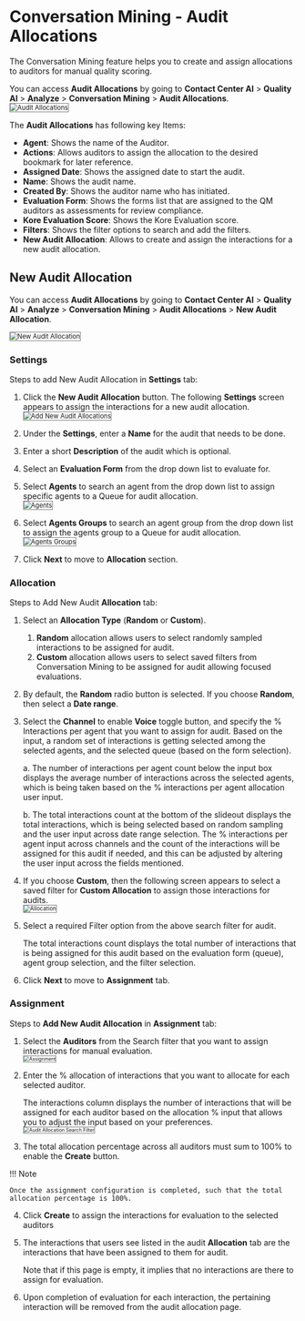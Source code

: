 # Conversation Mining - Audit Allocations

The Conversation Mining feature helps you to create and assign allocations to auditors for manual quality scoring.

You can access **Audit Allocations** by going to **Contact Center AI** > **Quality AI** > **Analyze** > **Conversation Mining** > **Audit Allocations**.  
<img src="../conversation-mining/images/conversation-mining-audit-allocations.png" alt="Audit Allocations" title="Audit Allocations" style="border: 1px solid gray; zoom:80%;">

The **Audit Allocations** has following key Items:

* **Agent**: Shows the name of the Auditor.
* **Actions**:  Allows auditors to assign the allocation to the desired bookmark for later reference.
* **Assigned Date**: Shows the assigned date to start the audit.
* **Name**: Shows the audit name.
* **Created By**: Shows the auditor name who has initiated.
* **Evaluation Form**: Shows the forms list that are assigned to the QM auditors as assessments for review compliance.
* **Kore Evaluation Score**: Shows the Kore Evaluation score.
* **Filters**: Shows the filter options to search and add the filters.
* **New Audit Allocation**: Allows to create and assign the interactions for a new audit allocation. 

## New Audit Allocation

You can access **Audit Allocations** by going to **Contact Center AI** > **Quality AI** > **Analyze** > **Conversation Mining** > **Audit Allocations** > **New Audit Allocation**. 

<img src="../conversation-mining/images/new-audit-allocation.png" alt="New Audit Allocation" title="New Audit Allocation" style="border: 1px solid gray; zoom:80%;">

### Settings

Steps to add New Audit Allocation in **Settings** tab:

1. Click the **New Audit Allocation** button. The following **Settings** screen appears to assign the interactions for a new audit allocation.  
    <img src="../conversation-mining/images/conversation-mining-add-new-audit-allocations.png" alt="Add New Audit Allocations" title="Add New Audit Allocations" style="border: 1px solid gray; zoom:80%;">

2. Under the **Settings**, enter a **Name** for the audit that needs to be done.
3. Enter a short **Description** of the audit which is optional.
4. Select an **Evaluation Form** from the drop down list to evaluate for.
5. Select **Agents** to search an agent from the drop down list to assign specific agents to a Queue for audit allocation.  
    <img src="../conversation-mining/images/agens-search.png" alt="Agents" title="Agents" style="border: 1px solid gray; zoom:80%;">

6. Select **Agents Groups** to search an agent group from the drop down list to assign the agents group to a Queue for audit allocation.  
    <img src="../conversation-mining/images/agentgroups.png" alt="Agents Groups" title="Agents Groups" style="border: 1px solid gray; zoom:80%;"> 

7. Click **Next** to move to **Allocation** section.

### Allocation

Steps to Add New Audit **Allocation** tab:

1. Select an **Allocation Type** (**Random** or **Custom**).
    1. **Random** allocation allows users to select randomly sampled interactions to be assigned for audit.
    2. **Custom** allocation allows users to select saved filters from Conversation Mining to be assigned for audit allowing focused evaluations.
2. By default, the **Random** radio button is selected. If you choose **Random**, then select a **Date range**.
3. Select the **Channel** to enable **Voice** toggle button, and specify the % Interactions per agent  that you want to assign for audit. Based on the input, a random set of interactions is getting selected among the selected agents, and the selected queue (based on the form selection).

    a. The number of interactions per agent count below the input box displays the average number of interactions across the selected agents, which is being taken based on the % interactions per agent allocation user input.

    b. The total interactions count at the bottom of the slideout displays the total interactions, which is being selected based on random sampling and the user input across date range selection. The % interactions per agent input across channels and the count of the interactions will be assigned for this audit if needed, and this can be adjusted by altering the user input across the fields mentioned.
4. If you choose **Custom**, then the following screen appears to select a saved filter for **Custom Allocation** to assign those interactions for audits.  
    <img src="../conversation-mining/images/add-new-audit-allocation.png" alt="Allocation" title="Allocation" style="border: 1px solid gray; zoom:70%;">

5. Select a required Filter option from the above search filter for audit.

    The total interactions count displays the total number of interactions that is being assigned for this audit based on the evaluation form (queue), agent group selection, and the filter selection.

6. Click **Next** to move to **Assignment** tab.

### Assignment

Steps to **Add New Audit Allocation** in **Assignment** tab: 

1. Select the **Auditors** from the Search filter that you want to assign interactions for manual evaluation.  
    <img src="../conversation-mining/images/new-audit-allocat-assignment.png" alt="Assignment" title="Assignment" style="border: 1px solid gray; zoom:60%;">    
    
2. Enter the % allocation of interactions that you want to allocate for each selected auditor.

    The interactions column displays the number of interactions that will be assigned for each auditor based on the allocation % input that allows you to adjust the input based on your preferences.  
    <img src="../conversation-mining/images/audit-allocation-search-filter.png" alt="Audit Allocation Search Filter" title="Audit Allocation Search Filter" style="border: 1px solid gray; zoom:60%;">

3. The total allocation percentage across all auditors must sum to 100% to enable the **Create** button.

!!! Note

    Once the assignment configuration is completed, such that the total allocation percentage is 100%.

4. Click **Create** to assign the interactions for evaluation to the selected auditors

5. The interactions that users see listed in the audit **Allocation** tab are the interactions that have been assigned to them for audit.

    Note that if this page is empty, it implies that no interactions are there to assign for evaluation.

6. Upon completion of evaluation for each interaction, the pertaining interaction will be removed from the audit allocation page.
